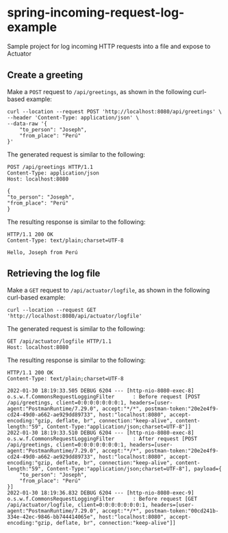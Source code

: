 # spring-incoming-request-log-example
Sample project for log incoming HTTP requests into a file and expose to Actuator

## Create a greeting
Make a `POST` request to `/api/greetings`, as shown in the following curl-based example:
```shell
curl --location --request POST 'http://localhost:8080/api/greetings' \
--header 'Content-Type: application/json' \
--data-raw '{
    "to_person": "Joseph",
    "from_place": "Perú"
}'
```
The generated request is similar to the following:
```http
POST /api/greetings HTTP/1.1
Content-Type: application/json
Host: localhost:8080

{
"to_person": "Joseph",
"from_place": "Perú"
}
```
The resulting response is similar to the following:
```http
HTTP/1.1 200 OK
Content-Type: text/plain;charset=UTF-8
 
Hello, Joseph from Perú
```

## Retrieving the log file
Make a `GET` request to `/api/actuator/logfile`, as shown in the following curl-based example:
```shell
curl --location --request GET 'http://localhost:8080/api/actuator/logfile'
```
The generated request is similar to the following:
```http
GET /api/actuator/logfile HTTP/1.1
Host: localhost:8080
```
The resulting response is similar to the following:
```http
HTTP/1.1 200 OK
Content-Type: text/plain;charset=UTF-8

2022-01-30 18:19:33.505 DEBUG 6204 --- [http-nio-8080-exec-8] o.s.w.f.CommonsRequestLoggingFilter      : Before request [POST /api/greetings, client=0:0:0:0:0:0:0:1, headers=[user-agent:"PostmanRuntime/7.29.0", accept:"*/*", postman-token:"20e2e4f9-cd24-49d0-a662-ae929dd89733", host:"localhost:8080", accept-encoding:"gzip, deflate, br", connection:"keep-alive", content-length:"59", Content-Type:"application/json;charset=UTF-8"]]
2022-01-30 18:19:33.510 DEBUG 6204 --- [http-nio-8080-exec-8] o.s.w.f.CommonsRequestLoggingFilter      : After request [POST /api/greetings, client=0:0:0:0:0:0:0:1, headers=[user-agent:"PostmanRuntime/7.29.0", accept:"*/*", postman-token:"20e2e4f9-cd24-49d0-a662-ae929dd89733", host:"localhost:8080", accept-encoding:"gzip, deflate, br", connection:"keep-alive", content-length:"59", Content-Type:"application/json;charset=UTF-8"], payload={
    "to_person": "Joseph",
    "from_place": "Perú"
}]
2022-01-30 18:19:36.832 DEBUG 6204 --- [http-nio-8080-exec-9] o.s.w.f.CommonsRequestLoggingFilter      : Before request [GET /api/actuator/logfile, client=0:0:0:0:0:0:0:1, headers=[user-agent:"PostmanRuntime/7.29.0", accept:"*/*", postman-token:"00cd241b-334e-42ec-9846-bb744414065e", host:"localhost:8080", accept-encoding:"gzip, deflate, br", connection:"keep-alive"]]
```
